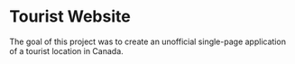 # Tourist Website
The goal of this project was to create an unofficial single-page application of a tourist location in Canada.


